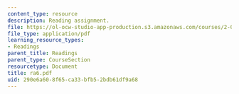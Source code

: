 ```yaml
---
content_type: resource
description: Reading assignment.
file: https://ol-ocw-studio-app-production.s3.amazonaws.com/courses/2-002-mechanics-and-materials-ii-spring-2004/290e6a608f65ca33bfb52bdb61df9a68_ra6.pdf
file_type: application/pdf
learning_resource_types:
- Readings
parent_title: Readings
parent_type: CourseSection
resourcetype: Document
title: ra6.pdf
uid: 290e6a60-8f65-ca33-bfb5-2bdb61df9a68
---
```

